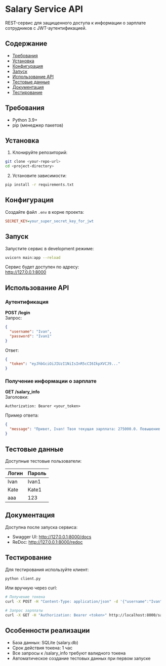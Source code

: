 # Salary Service API

REST-сервис для защищенного доступа к информации о зарплате сотрудников с JWT-аутентификацией.

## Содержание
- [Требования](#требования)
- [Установка](#установка)
- [Конфигурация](#конфигурация)
- [Запуск](#запуск)
- [Использование API](#использование-api)
- [Тестовые данные](#тестовые-данные)
- [Документация](#документация)
- [Тестирование](#тестирование)

## Требования

- Python 3.9+
- pip (менеджер пакетов)

## Установка

1. Клонируйте репозиторий:
```bash
git clone <your-repo-url>
cd <project-directory>
```

2. Установите зависимости:
```bash
pip install -r requirements.txt
```

## Конфигурация

Создайте файл `.env` в корне проекта:
```ini
SECRET_KEY=your_super_secret_key_for_jwt
```

## Запуск

Запустите сервис в development режиме:
```bash
uvicorn main:app --reload
```

Сервис будет доступен по адресу:  
http://127.0.0.1:8000

## Использование API

### Аутентификация
**POST /login**  
Запрос:
```json
{
  "username": "Ivan",
  "password": "Ivan1"
}
```

Ответ:
```json
{
  "token": "eyJhbGciOiJIUzI1NiIsInR5cCI6IkpXVCJ9..."
}
```

### Получение информации о зарплате
**GET /salary_info**  
Заголовки:
```
Authorization: Bearer <your_token>
```

Пример ответа:
```json
{
  "message": "Привет, Ivan! Твоя текущая зарплата: 275000.0. Повышение будет 2025-11-15"
}
```

## Тестовые данные

Доступные тестовые пользователи:

| Логин | Пароль |
|-------|--------|
| Ivan  | Ivan1  |
| Kate  | Kate1  |
| aaa   | 123    |

## Документация

Доступна после запуска сервиса:
- Swagger UI: http://127.0.0.1:8000/docs
- ReDoc: http://127.0.0.1:8000/redoc

## Тестирование

Для тестирования используйте клиент:
```bash
python client.py
```

Или вручную через curl:
```bash
# Получение токена
curl -X POST -H "Content-Type: application/json" -d '{"username":"Ivan","password":"Ivan1"}' http://localhost:8000/login

# Запрос зарплаты
curl -X GET -H "Authorization: Bearer <token>" http://localhost:8000/salary_info
```

## Особенности реализации

- База данных: SQLite (salary.db)
- Срок действия токена: 1 час
- Все запросы к /salary_info требуют валидного токена
- Автоматическое создание тестовых данных при первом запуске
